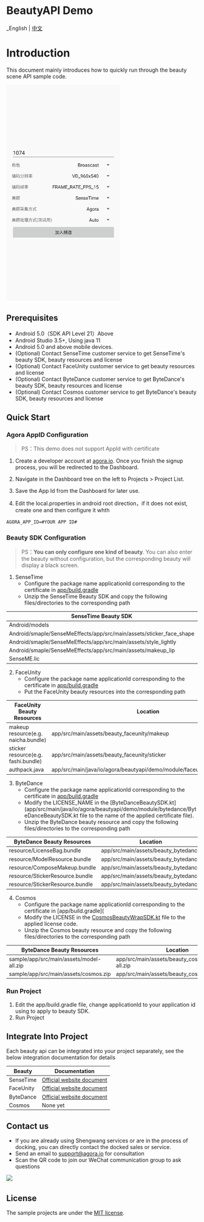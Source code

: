 # BeautyAPI Demo

_English | [中文](README.zh.md)

# Introduction

This document mainly introduces how to quickly run through the beauty scene API sample code.

<img src="imgs/app_page_launch.png" width="300" />

## Prerequisites

- Android 5.0（SDK API Level 21）Above
- Android Studio 3.5+, Using java 11
- Android 5.0 and above mobile devices.
- (Optional) Contact SenseTime customer service to get SenseTime's beauty SDK, beauty resources and license
- (Optional) Contact FaceUnity customer service to get beauty resources and license
- (Optional) Contact ByteDance customer service to get ByteDance's beauty SDK, beauty resources and license
- (Optional) Contact Cosmos customer service to get ByteDance's beauty SDK, beauty resources and license

## Quick Start
### Agora AppID Configuration

> PS：This demo does not support AppId with certificate

1. Create a developer account at [agora.io](https://www.agora.io/en/). Once you finish the signup process, you will be redirected to the Dashboard.

2. Navigate in the Dashboard tree on the left to Projects > Project List.

3. Save the App Id from the Dashboard for later use.

4. Edit the local.properties in android root direction，if it does not exist, create one and then configure it whth

```xml
AGORA_APP_ID=#YOUR APP ID#
```

### Beauty SDK Configuration

> PS：**You can only configure one kind of beauty**. You can also enter the beauty without configuration, but the corresponding beauty will display a black screen.

1. SenseTime
   - Configure the package name applicationId corresponding to the certificate in [app/build.gradle](app/build.gradle)
   - Unzip the SenseTime Beauty SDK and copy the following files/directories to the corresponding path

| SenseTime Beauty SDK                                                 | Location                                                 |
|----------------------------------------------------------------------|----------------------------------------------------------|
| Android/models                                                       | app/src/main/assets/beauty_sensetime/models              |
| Android/smaple/SenseMeEffects/app/src/main/assets/sticker_face_shape | app/src/main/assets/beauty_sensetime/sticker_face_shape  |
| Android/smaple/SenseMeEffects/app/src/main/assets/style_lightly      | app/src/main/assets/beauty_sensetime/style_lightly       |
| Android/smaple/SenseMeEffects/app/src/main/assets/makeup_lip         | app/src/main/assets/beauty_sensetime/makeup_lip          |
| SenseME.lic                                                          | app/src/main/assets/beauty_sensetime/license/SenseME.lic |

2. FaceUnity
   - Configure the package name applicationId corresponding to the certificate in [app/build.gradle](app/build.gradle)
   - Put the FaceUnity beauty resources into the corresponding path

| FaceUnity Beauty Resources          | Location                                                                  |
|-------------------------------------|---------------------------------------------------------------------------|
| makeup resource(e.g. naicha.bundle) | app/src/main/assets/beauty_faceunity/makeup                               |
| sticker resource(e.g. fashi.bundle) | app/src/main/assets/beauty_faceunity/sticker                              |
| authpack.java                       | app/src/main/java/io/agora/beautyapi/demo/module/faceunity/authpack.java  |

3. ByteDance
   - Configure the package name applicationId corresponding to the certificate in [app/build.gradle](app/build.gradle)
   - Modify the LICENSE_NAME in the [ByteDanceBeautySDK.kt](app/src/main/java/io/agora/beautyapi/demo/module/bytedance/ByteDanceBeautySDK.kt file to the name of the applied certificate file).
   - Unzip the ByteDance beauty resource and copy the following files/directories to the corresponding path

| ByteDance Beauty Resources      | Location                             |
|---------------------------------|--------------------------------------|
| resource/LicenseBag.bundle      | app/src/main/assets/beauty_bytedance |
| resource/ModelResource.bundle   | app/src/main/assets/beauty_bytedance |
| resource/ComposeMakeup.bundle   | app/src/main/assets/beauty_bytedance |
| resource/StickerResource.bundle | app/src/main/assets/beauty_bytedance |
| resource/StickerResource.bundle | app/src/main/assets/beauty_bytedance |

4. Cosmos
   - Configure the package name applicationId corresponding to the certificate in [app/build.gradle](
   - Modify the LICENSE in the [CosmosBeautyWrapSDK.kt](app/src/main/java/io/agora/beautyapi/demo/module/cosmos/CosmosBeautyWrapSDK.kt) file to the applied license code.
   - Unzip the Cosmos beauty resource and copy the following files/directories to the corresponding path

| ByteDance Beauty Resources                | Location                                         |
|-------------------------------------------|--------------------------------------------------|
| sample/app/src/main/assets/model-all.zip  | app/src/main/assets/beauty_cosmos/model-all.zip  |
| sample/app/src/main/assets/cosmos.zip     | app/src/main/assets/beauty_cosmos/cosmos.zip     |



### Run Project

1. Edit the app/build.gradle file, change applicationId to your application id using to apply to beauty SDK.
2. Run Project


## Integrate Into Project

Each beauty api can be integrated into your project separately, see the below integration documentation for details

| Beauty    | Documentation                                                |
| --------- | ------------------------------------------------------------ |
| SenseTime | [Official website document](https://doc.shengwang.cn/doc/showroom/android/advanced-features/beauty/sensetime/integrate) |
| FaceUnity | [Official website document](https://doc.shengwang.cn/doc/showroom/android/advanced-features/beauty/faceunity/integrate) |
| ByteDance | [Official website document](https://doc.shengwang.cn/doc/showroom/android/advanced-features/beauty/bytedance/integrate) |
| Cosmos    | None yet                                                     |

## Contact us

- If you are already using Shengwang services or are in the process of docking, you can directly contact the docked sales or service.
- Send an email to [support@agora.io](mailto:support@agora.io) for consultation
- Scan the QR code to join our WeChat communication group to ask questions

![](https://download.agora.io/demo/release/SDHY_QA.jpg)

## License

The sample projects are under the [MIT license](../LICENSE).
